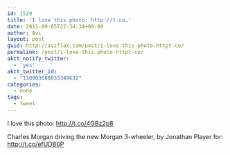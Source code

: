 ```yaml
---
id: 1529
title: 'I love this photo: http://t.co…'
date: 2011-09-05T22:34:34+00:00
author: Avi
layout: post
guid: http://aviflax.com/post/i-love-this-photo-httpt-co/
permalink: /post/i-love-this-photo-httpt-co/
aktt_notify_twitter:
  - 'yes'
aktt_twitter_id:
  - "110903688033349632"
categories:
  - none
tags:
  - tweet
---
```

I love this photo: <a href="http://t.co/4GBz2p8" rel="nofollow">http://t.co/4GBz2p8</a>

Charles Morgan driving the new Morgan 3-wheeler, by Jonathan Player for: <a href="http://t.co/efUDB0P" rel="nofollow">http://t.co/efUDB0P</a>